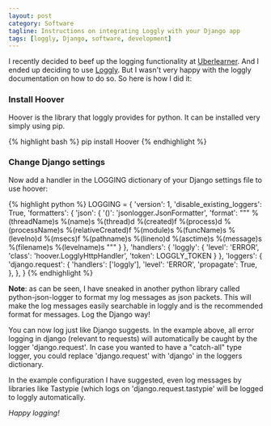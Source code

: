 ```yaml
---
layout: post
category: Software
tagline: Instructions on integrating Loggly with your Django app
tags: [loggly, Django, software, development]
---
```

I recently decided to beef up the logging functionality at [Uberlearner](http://uberlearner.com). And I ended up deciding to use [Loggly](http://www.loggly.com). But I wasn't very happy with the loggly documentation on how to do so. So here is how I did it:

### Install Hoover ###
Hoover is the library that loggly provides for python. It can be installed very simply using pip.

{% highlight bash %}
pip install Hoover
{% endhighlight %}

### Change Django settings ###
Now add a handler in the LOGGING dictionary of your Django settings file to use hoover:

{% highlight python %}
LOGGING = {
    'version': 1,
    'disable_existing_loggers': True,
    'formatters': {
        'json': {
            '()': 'jsonlogger.JsonFormatter',
            'format': """
                %(threadName)s %(name)s %(thread)d %(created)f 
                %(process)d %(processName)s %(relativeCreated)f 
                %(module)s %(funcName)s %(levelno)d %(msecs)f
                %(pathname)s %(lineno)d %(asctime)s %(message)s 
                %(filename)s %(levelname)s
            """
        }
    },
    'handlers': {
        'loggly': {
            'level': 'ERROR',
            'class': 'hoover.LogglyHttpHandler',
            'token': LOGGLY_TOKEN
        }
    },
    'loggers': {
        'django.request': {
            'handlers': ['loggly'],
            'level': 'ERROR',
            'propagate': True,
        },
    },
}
{% endhighlight %}

**Note**: as can be seen, I have sneaked in another python library called python-json-logger to format my log messages as json packets. This will make the log messages easily searchable in loggly and is the recommended format for messages.
Log the Django way!

You can now log just like Django suggests. In the example above, all error logging in django (relevant to requests) will automatically be caught by the logger 'django.request'. In case you wanted to have a "catch-all" type logger, you could replace 'django.request' with 'django' in the loggers dictionary. 

In the example configuration I have suggested, even log messages by libraries like Tastypie (which logs on 'django.request.tastypie' will be logged to loggly automatically.

*Happy logging!*